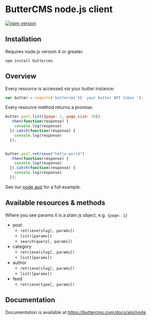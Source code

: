 # ButterCMS node.js client

[![npm version](https://img.shields.io/npm/v/buttercms.svg)](https://www.npmjs.org/package/buttercms)

## Installation

Requires node.js version 4 or greater.

```
npm install buttercms
```

## Overview

Every resource is accessed via your butter instance:

```js
var butter = require('buttercms')(' your butter API token ');
```

Every resource method returns a promise:

```js
butter.post.list({page: 1, page_size: 10})
  .then(function(response) {
    console.log(response)
  }).catch(function(response) {
    console.log(response)
  });


butter.post.retrieve("hello-world")
  .then(function(response) {
    console.log(response)
  }).catch(function(response) {
    console.log(response)
  });
```

See our [node app](https://github.com/buttercms/node-example) for a full example.

## Available resources & methods

Where you see params it is a plain js object, e.g. `{page: 1}`

* post
  * `retrieve(slug[, params])`
  * `list([params])`
  * `search(query[, params])`
* category
  * `retrieve(slug[, params])`
  * `list([params])`
* author
  * `retrieve(slug[, params])`
  * `list([params])`
* feed
  * `retrieve(type[, params])`

## Documentation

Documentation is available at https://buttercms.com/docs/api/node
